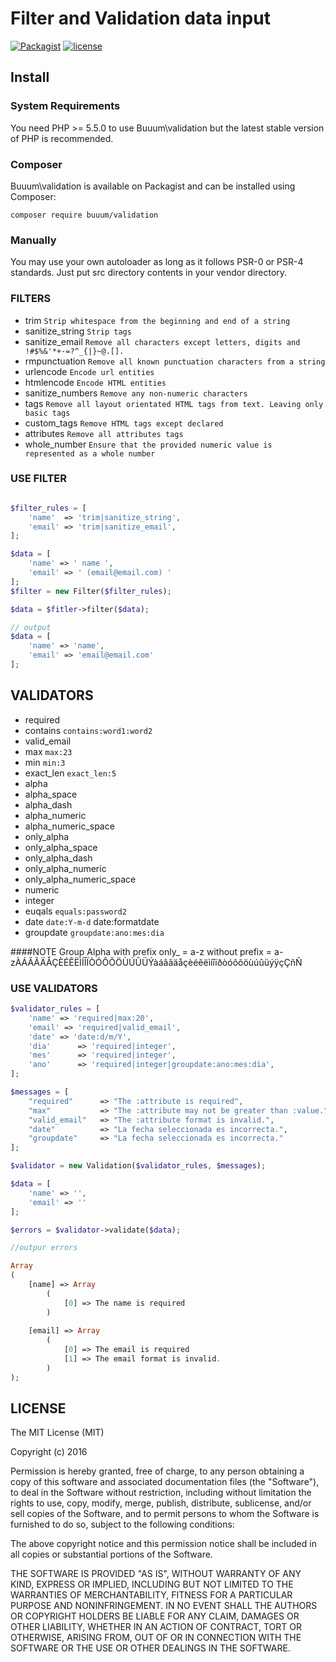 Filter and Validation data input
================================

[![Packagist](https://img.shields.io/packagist/v/buuum/validation.svg)](https://packagist.org/packages/buuum/validation)
[![license](https://img.shields.io/github/license/mashape/apistatus.svg?maxAge=2592000)](#license)

## Install

### System Requirements

You need PHP >= 5.5.0 to use Buuum\validation but the latest stable version of PHP is recommended.

### Composer

Buuum\validation is available on Packagist and can be installed using Composer:

```
composer require buuum/validation
```

### Manually

You may use your own autoloader as long as it follows PSR-0 or PSR-4 standards. Just put src directory contents in your vendor directory.


### FILTERS

* trim `Strip whitespace from the beginning and end of a string`
* sanitize_string `Strip tags`
* sanitize_email `Remove all characters except letters, digits and !#$%&'*+-=?^_{|}~@.[].`
* rmpunctuation `Remove all known punctuation characters from a string`
* urlencode `Encode url entities`
* htmlencode `Encode HTML entities`
* sanitize_numbers `Remove any non-numeric characters`
* tags `Remove all layout orientated HTML tags from text. Leaving only basic tags`
* custom_tags `Remove HTML tags except declared`
* attributes `Remove all attributes tags`
* whole_number `Ensure that the provided numeric value is represented as a whole number`
 
### USE FILTER

```php

$filter_rules = [
    'name'  => 'trim|sanitize_string',
    'email' => 'trim|sanitize_email',
];

$data = [
    'name' => ' name ',
    'email' => ' (email@email.com) '
];
$filter = new Filter($filter_rules);

$data = $fitler->filter($data);

// output
$data = [
    'name' => 'name',
    'email' => 'email@email.com'
];
```
 
## VALIDATORS

* required
* contains `contains:word1:word2`
* valid_email
* max `max:23`
* min `min:3`
* exact_len `exact_len:5`
* alpha  
* alpha_space
* alpha_dash
* alpha_numeric
* alpha_numeric_space
* only_alpha  
* only_alpha_space
* only_alpha_dash
* only_alpha_numeric
* only_alpha_numeric_space
* numeric
* integer
* euqals `equals:password2`
* date `date:Y-m-d` date:formatdate
* groupdate `groupdate:ano:mes:dia`

####NOTE
Group Alpha 
with prefix only_ = a-z
without prefix = a-zÀÁÂÃÄÅÇÈÉÊËÌÍÎÏÒÓÔÕÖÙÚÛÜÝàáâãäåçèéêëìíîïðòóôõöùúûüýÿçÇñÑ

### USE VALIDATORS

```php
$validator_rules = [
    'name' => 'required|max:20',
    'email' => 'required|valid_email',
    'date' => 'date:d/m/Y',
    'dia'      => 'required|integer',
    'mes'      => 'required|integer',
    'ano'      => 'required|integer|groupdate:ano:mes:dia',
];

$messages = [
    "required"      => "The :attribute is required",
    "max"           => "The :attribute may not be greater than :value.",
    "valid_email"   => "The :attribute format is invalid.",
    "date"          => "La fecha seleccionada es incorrecta.",
    "groupdate"     => "La fecha seleccionada es incorrecta."
];

$validator = new Validation($validator_rules, $messages);

$data = [
    'name' => '',
    'email' => ''
];

$errors = $validator->validate($data);

//outpur errors

Array
(
    [name] => Array
        (
            [0] => The name is required
        )
        
    [email] => Array
        (
            [0] => The email is required
            [1] => The email format is invalid.
        )
);

```

 



## LICENSE

The MIT License (MIT)

Copyright (c) 2016

Permission is hereby granted, free of charge, to any person obtaining a copy of this software and associated documentation files (the "Software"), to deal in the Software without restriction, including without limitation the rights to use, copy, modify, merge, publish, distribute, sublicense, and/or sell copies of the Software, and to permit persons to whom the Software is furnished to do so, subject to the following conditions:

The above copyright notice and this permission notice shall be included in all copies or substantial portions of the Software.

THE SOFTWARE IS PROVIDED "AS IS", WITHOUT WARRANTY OF ANY KIND, EXPRESS OR IMPLIED, INCLUDING BUT NOT LIMITED TO THE WARRANTIES OF MERCHANTABILITY, FITNESS FOR A PARTICULAR PURPOSE AND NONINFRINGEMENT. IN NO EVENT SHALL THE AUTHORS OR COPYRIGHT HOLDERS BE LIABLE FOR ANY CLAIM, DAMAGES OR OTHER LIABILITY, WHETHER IN AN ACTION OF CONTRACT, TORT OR OTHERWISE, ARISING FROM, OUT OF OR IN CONNECTION WITH THE SOFTWARE OR THE USE OR OTHER DEALINGS IN THE SOFTWARE.